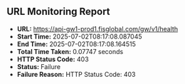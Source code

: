 ## URL Monitoring Report

- **URL:** https://api-gw1-prod1.fisglobal.com/gw/v1/health
- **Start Time:** 2025-07-02T08:17:08.087045
- **End Time:** 2025-07-02T08:17:08.164515
- **Total Time Taken:** 0.07747 seconds
- **HTTP Status Code:** 403
- **Status:** Failure
- **Failure Reason:** HTTP Status Code: 403
